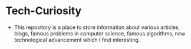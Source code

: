 # Tech-Curiosity

* This repository is a place to store information about various articles, blogs, famous problems in computer science, famous algorithms, new technological advancement which I find interesting.
